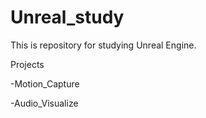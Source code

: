 # Unreal_study

This is repository for studying Unreal Engine.


Projects

-Motion_Capture

-Audio_Visualize
